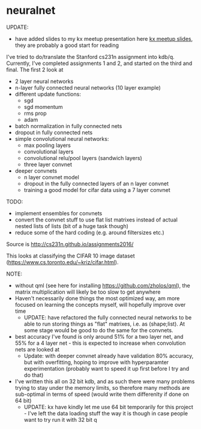 # neuralnet

UPDATE: 
* have added slides to my kx meetup presentation here [kx meetup slides](https://github.com/ryantorsparks/neuralnet/blob/master/kx%20meetup%20convnets.pdf), they are probably a good start for reading

I've tried to do/translate the Stanford cs231n assignment into kdb/q. Currently, I've completed assignments 1 and 2, and started on the third and final. The first 2 look at
* 2 layer neural networks
* n-layer fully connected neural networks (10 layer example)
* different update functions:
  * sgd
  * sgd momentum
  * rms prop
  * adam 
* batch normalization in fully connected nets
* dropout in fully connected nets
* simple convolutional neural networks:
  * max pooling layers
  * convolutional layers
  * convolutional relu/pool layers (sandwich layers)
  * three layer convnet
* deeper convnets
  * n layer convnet model
  * dropout in the fully connected layers of an n layer convnet
  * training a good model for cifar data using a 7 layer convnet

TODO:
* implement ensembles for convnets
* convert the convnet stuff to use flat list matrixes instead of actual nested lists of lists (bit of a huge task though)
* reduce some of the hard coding (e.g. around filtersizes etc.)

Source is http://cs231n.github.io/assignments2016/

This looks at classifying the CIFAR 10 image dataset (https://www.cs.toronto.edu/~kriz/cifar.html). 

NOTE: 
* without qml (see here for installing https://github.com/zholos/qml), the matrix multiplication will likely be too slow to get anywhere
* Haven't necessarily done things the most optimized way, am more focused on learning the concepts myself, will hopefully improve over time
  * UPDATE: have refactored the fully connected neural networks to be able to run storing things as "flat" matrixes, i.e. as (shape;list). At some stage would be good to do the same for the convnets.
* best accuracy I've found is only around 51% for a two layer net, and 55% for a 4 layer net - this is expected to increase when convolution nets are looked at
  * Update: with deeper convnet already have validation 80% accuracy, but with overfitting, hoping to improve with hyperparamter experimentation (probably want to speed it up first before I try and do that)
* I've written this all on 32 bit kdb, and as such there were many problems trying to stay under the memory limits, so therefore many methods are sub-optimal in terms of speed (would write them differenlty if done on 64 bit)
  * UPDATE: kx have kindly let me use 64 bit temporarily for this project - I've left the data loading stuff the way it is though in case people want to try run it with 32 bit q
